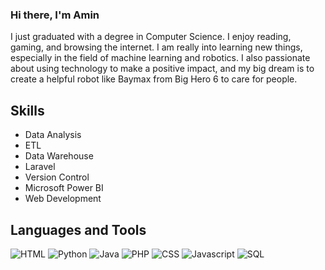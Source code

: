 ### Hi there, I'm Amin

I just graduated with a degree in Computer Science. I enjoy reading, gaming, and browsing the internet. I am really into learning new things, especially in the field of machine learning and robotics. I also passionate about using technology to make a positive impact, and my big dream is to create a helpful robot like Baymax from Big Hero 6 to care for people.

## Skills
- Data Analysis
- ETL
- Data Warehouse
- Laravel
- Version Control
- Microsoft Power BI
- Web Development

## Languages and Tools
<img alt="HTML" src="https://img.shields.io/badge/-HTML5-000000?style=flat-square&logo=html5&logoColor=white" />
<img alt="Python" src="https://img.shields.io/badge/-Python-000000?style=flat-square&logo=python&logoColor=white" />
<img alt="Java" src="https://img.shields.io/badge/-Java-000000?style=flat-square&logo=java&logoColor=white" />
<img alt="PHP" src="https://img.shields.io/badge/-PHP-000000?style=flat-square&logo=php&logoColor=white" />
<img alt="CSS" src="https://img.shields.io/badge/-CSS-000000?style=flat-square&logo=css&logoColor=white" />
<img alt="Javascript" src="https://img.shields.io/badge/-JavaScript-000000?style=flat-square&logo=javascript&logoColor=white" />
<img alt="SQL" src="https://img.shields.io/badge/-SQL-000000?style=flat-square&logo=sql&logoColor=white" />


<!--
**zekth13/zekth13** is a ✨ _special_ ✨ repository because its `README.md` (this file) appears on your GitHub profile.

Here are some ideas to get you started:

- 🔭 I’m currently working on ...
- 🌱 I’m currently learning ...
- 👯 I’m looking to collaborate on ...
- 🤔 I’m looking for help with ...
- 💬 Ask me about ...
- 📫 How to reach me: ...
- 😄 Pronouns: ...
- ⚡ Fun fact: ...
-->
